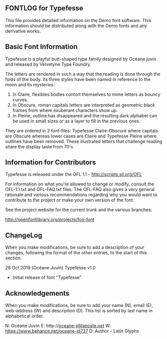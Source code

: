 FONTLOG for Typefesse
-------------------

This file provides detailed information on the Demo font software.
This information should be distributed along with the Demo fonts
and any derivative works.


Basic Font Information
--------------------------

Typefesse is a playful butt-shaped type family designed by Océane juvin and released by Velvetyne Type Foundry.

The letters are rendered in such a way that the reading is done through the folds of the body. Its three styles have been named in reference to the moon and its mysteries.
1. In Claire, flexibles bodies contort themselves to mime letters as bouncy curves.
2. In Obscure, roman capitals letters are interpreted as geometric black frames from where exuberant characters show up.
3. In Pleine, outline has disappeared and the resulting dark alphabet can be used in small sizes or as a layer to fill in the previous ones.

They are ordered in 2 font-files: Typefesse Claire-Obscure where capitals are Obscure whereas lower cases are Claire and Typefesse Pleine where outlines have been removed. These illustrated letters that challenge reading share the display taste from 70's.



Information for Contributors
------------------------------

Typefesse is released under the OFL 1.1 - http://scripts.sil.org/OFL

For information on what you're allowed to change or modify, consult the
OFL-1.1.txt and OFL-FAQ.txt files. The OFL-FAQ also gives a very general
rationale and various recommendations regarding why you would want to
contribute to the project or make your own version of the font.

See the project website for the current trunk and the various branches:

http://openfontlibrary.org/projects/foo-font


ChangeLog
----------

When you make modifications, be sure to add a description of your changes,
following the format of the other entries, to the start of this section.

28 Oct 2019 (Océane Juvin) Typefesse v1.0
- Initial release of font "Typefesse"


Acknowledgements
-------------------------

When you make modifications, be sure to add your name (N), email (E),
web-address (W) and description (D). This list is sorted by last name in
alphabetical order.

N: Océane Juvin
E: http://oceane-j@laposte.net
W: https://www.behance.net/oceane-jd737
D: Author - Latin Glyphs
